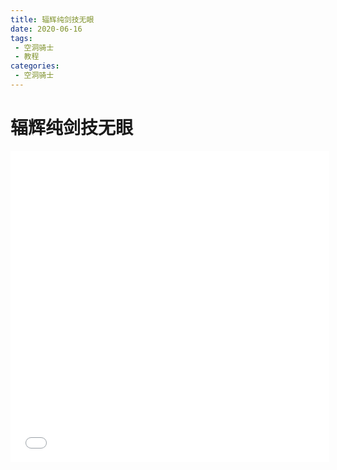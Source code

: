 ```yaml
---
title: 辐辉纯剑技无眼
date: 2020-06-16
tags:
 - 空洞骑士
 - 教程
categories:
 - 空洞骑士
---
```


# 辐辉纯剑技无眼

<iframe height=498 width=510 src="asset/hollow_knight_2020-07-14_13-29-54-298.mp4" frameborder=0 allowfullscreen></iframe>
